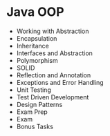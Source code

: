 # Java OOP
* Working with Abstraction
* Encapsulation
* Inheritance
* Interfaces and Abstraction
* Polymorphism
* SOLID
* Reflection and Annotation
* Exceptions and Error Handling
* Unit Testing
* Test Driven Development
* Design Patterns
* Exam Prep
* Exam
* Bonus Tasks
